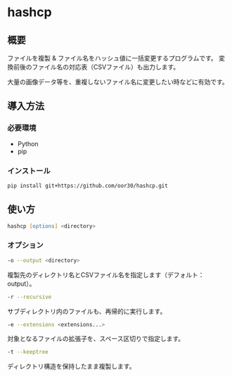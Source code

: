 # hashcp

## 概要

ファイルを複製 & ファイル名をハッシュ値に一括変更するプログラムです。
変換前後のファイル名の対応表（CSVファイル）も出力します。

大量の画像データ等を、重複しないファイル名に変更したい時などに有効です。

## 導入方法

### 必要環境

- Python
- pip

### インストール

```zsh
pip install git+https://github.com/oor30/hashcp.git
```

## 使い方

```zsh
hashcp [options] <directory>
```

### オプション

```zsh
-o --output <directory>
```

複製先のディレクトリ名とCSVファイル名を指定します（デフォルト： output）。

```zsh
-r --recursive
```

サブディレクトリ内のファイルも、再帰的に実行します。

```zsh
-e --extensions <extensions...>
```

対象となるファイルの拡張子を、スペース区切りで指定します。

```zsh
-t --keeptree
```

ディレクトリ構造を保持したまま複製します。
